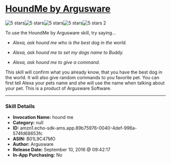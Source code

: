 # [HoundMe by Argusware](http://alexa.amazon.com/#skills/amzn1.echo-sdk-ams.app.89b75976-0040-4def-996a-574fd68653fc)
![5 stars](../../images/ic_star_black_18dp_1x.png)![5 stars](../../images/ic_star_black_18dp_1x.png)![5 stars](../../images/ic_star_black_18dp_1x.png)![5 stars](../../images/ic_star_black_18dp_1x.png)![5 stars](../../images/ic_star_black_18dp_1x.png) 2

To use the HoundMe by Argusware skill, try saying...

* *Alexa, ask hound me who is the best dog in the world.*

* *Alexa, ask hound me to set my dogs name to Buddy.*

* *Alexa, ask hound me to give a command.*

This skill will confirm what you already know, that you have the best dog in the world.  It will also give random commands to you favorite pet.  You can first tell Alexa your pets name and she will use the name when talking about your pet. This is a product of Argusware Software.

***

### Skill Details

* **Invocation Name:** hound me
* **Category:** null
* **ID:** amzn1.echo-sdk-ams.app.89b75976-0040-4def-996a-574fd68653fc
* **ASIN:** B01L9C47MO
* **Author:** Argusware
* **Release Date:** September 10, 2016 @ 09:42:17
* **In-App Purchasing:** No
